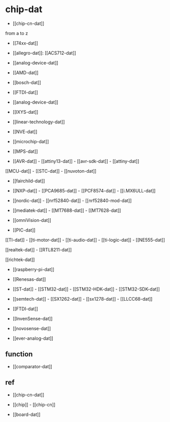 

# chip-dat 

- [[chip-cn-dat]]

from a to z 

- [[74xx-dat]]

- [[allegro-dat]]: [[ACS712-dat]]

- [[analog-device-dat]]

- [[AMD-dat]]

- [[bosch-dat]]

- [[FTDI-dat]]

- [[analog-device-dat]]

- [[IXYS-dat]]

- [[linear-technology-dat]]

- [[NVE-dat]]

- [[microchip-dat]] 

- [[MPS-dat]]

- [[AVR-dat]] - [[attiny13-dat]] - [[avr-sdk-dat]] - [[attiny-dat]]



[[MCU-dat]] - [[STC-dat]] - [[nuvoton-dat]]

- [[fairchild-dat]] 



- [[NXP-dat]] - [[PCA9685-dat]] - [[PCF8574-dat]] - [[i.MX6ULL-dat]]

- [[nordic-dat]] - [[nrf52840-dat]] - [[nrf52840-mod-dat]]

- [[mediatek-dat]] - [[MT7688-dat]] - [[MT7628-dat]]

- [[omniVision-dat]]

- [[PIC-dat]]

[[TI-dat]] - [[ti-motor-dat]] - [[ti-audio-dat]] - [[ti-logic-dat]] - [[NE555-dat]]

[[realtek-dat]] - [[RTL8211-dat]]

[[richtek-dat]]

- [[raspberry-pi-dat]]

- [[Renesas-dat]]

- [[ST-dat]] - [[STM32-dat]] - [[STM32-HDK-dat]] - [[STM32-SDK-dat]]

- [[semtech-dat]] - [[SX1262-dat]] - [[sx1278-dat]] - [[LLCC68-dat]]

- [[FTDI-dat]]



- [[InvenSense-dat]]

- [[novosense-dat]]

- [[ever-analog-dat]]

## function 

- [[comparator-dat]]

## ref 

- [[chip-cn-dat]]

- [[chip]] - [[chip-cn]]

- [[board-dat]]